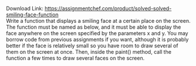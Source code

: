 Download Link: https://assignmentchef.com/product/solved-solved-smiling-face-function
<br>
Write a function that displays a smiling face at a certain place on the screen. The function must be named as below, and it must be able to display the face anywhere on the screen specified by the parameters x and y. You may borrow code from previous assignments if you want, although it is probably better if the face is relatively small so you have room to draw several of them on the screen at once. Then, inside the paint() method, call the function a few times to draw several faces on the screen.